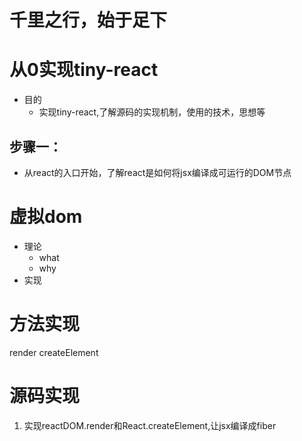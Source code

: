 # 千里之行，始于足下
# 从0实现tiny-react
- 目的
  - 实现tiny-react,了解源码的实现机制，使用的技术，思想等
## 步骤一：
- 从react的入口开始，了解react是如何将jsx编译成可运行的DOM节点
# 虚拟dom
- 理论
  - what
  - why
- 实现

# 方法实现
render
createElement

# 源码实现
1. 实现reactDOM.render和React.createElement,让jsx编译成fiber